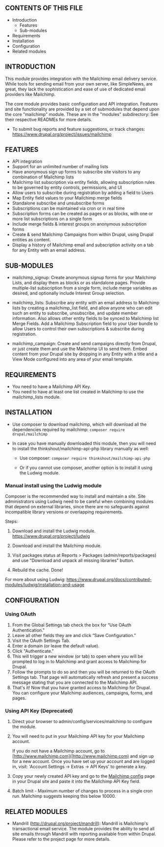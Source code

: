 CONTENTS OF THIS FILE
---------------------

 * Introduction
   * Features
   * Sub-modules
 * Requirements
 * Installation
 * Configuration
 * Related modules


INTRODUCTION
------------

This module provides integration with the Mailchimp email delivery service.
While tools for sending email from your own server, like SimpleNews, are great,
they lack the sophistication and ease of use of dedicated email providers like
Mailchimp.

The core module provides basic configuration and API integration. Features and
site functionality are provided by a set of submodules that depend upon the core
"mailchimp" module. These are in the "modules" subdirectory: See their
respective READMEs for more details.

 * To submit bug reports and feature suggestions, or track changes:
   https://www.drupal.org/project/issues/mailchimp


FEATURES
--------

 * API integration
 * Support for an unlimited number of mailing lists
 * Have anonymous sign up forms to subscribe site visitors to any combination
   of Mailchimp lists
 * Mailchimp list subscription via entity fields, allowing subscription rules
   to be governed by entity controls, permissions, and UI
 * Allow users to subscribe during registration by adding a field to Users
 * Map Entity field values to your Mailchimp merge fields
 * Standalone subscribe and unsubscribe forms
 * Subscriptions can be maintained via cron or in real time
 * Subscription forms can be created as pages or as blocks, with one or more
   list subscriptions on a single form
 * Include merge fields & interest groups on anonymous subscription forms
 * Create & send Mailchimp Campaigns from within Drupal, using Drupal
   entities as content.
 * Display a history of Mailchimp email and subscription activity on a tab
   for any Entity with an email address.

SUB-MODULES
-----------

  * mailchimp_signup: Create anonymous signup forms for your Mailchimp Lists,
    and display them as blocks or as standalone pages. Provide multiple-list
    subscription from a single form, include merge variables as desired, and
    optionally include Interest Group selection.

  * mailchimp_lists: Subscribe any entity with an email address to Mailchimp
    lists by creating a mailchimp_list field, and allow anyone who can edit
    such an entity to subscribe, unsubscribe, and update member information.
    Also allows other entity fields to be synced to Mailchimp list Merge
    Fields. Add a Mailchimp Subscription field to your User bundle to allow
    Users to control their own subscriptions & subscribe during registration.

  * mailchimp_campaign: Create and send campaigns directly from Drupal, or
    just create them and use the Mailchimp UI to send them. Embed content from
    your Drupal site by dropping in any Entity with a title and a View Mode
    configured into any area of your email template.


REQUIREMENTS
------------

 * You need to have a Mailchimp API Key.
 * You need to have at least one list created in Mailchimp to use the
    mailchimp_lists module.


INSTALLATION
------------

 * Use composer to download mailchimp, which will download all the dependencies
 required by mailchimp: `composer require drupal/mailchimp`

 * In case you have manually downloaded this module, then you will need to
 install the thinkshout/mailchimp-api-php library manually as well:

   * Use composer: `composer require thinkshout/mailchimp-api-php`

   * Or if you cannot use composer, another option is to install it using the
   Ludwig module.


### Manual install using the Ludwig module
Composer is the recommended way to install and maintain a site. Site
administrators using Ludwig need to be careful when combining modules that
depend on external libraries, since there are no safeguards against incompatible
library versions or overlapping requirements.

Steps:

  1. Download and install the Ludwig module.
     https://www.drupal.org/project/ludwig

  2. Download and install the Mailchimp module.

  3. Visit packages status at Reports > Packages (admin/reports/packages) and
     use "Download and unpack all missing libraries" button.

  4. Rebuild the cache. Done!

For more about using Ludwig:
https://www.drupal.org/docs/contributed-modules/ludwig/installation-and-usage

CONFIGURATION
-------------

### Using OAuth
1. From the Global Settings tab check the box for “Use OAuth Authentication."
2. Leave all other fields they are and click “Save Configuration.”
3. Visit the OAuth Settings Tab.
4. Enter a domain (or leave the default value).
5. Click "Authenticate."
6. This will trigger a new window (or tab) to open where you will be prompted to log in to Mailchimp and grant access to Mailchimp for Drupal.
7. Follow the prompts to do so and then you will be returned to the OAuth Settings tab. That page will automatically refresh and present a success message stating that you are connected to the Mailchimp API.
8. That's it! Now that you have granted access to Mailchimp for Drupal. You can configure your Mailchimp audiences, campaigns, forms, and pages.

### Using API Key (Deprecated)
  1. Direct your browser to admin/config/services/mailchimp to configure the
    module.

  2. You will need to put in your Mailchimp API key for your Mailchimp
     account.

     If you do not have a Mailchimp account, go to
     [http://www.mailchimp.com]([http://www.mailchimp.com) and sign up for a
     new account. Once you have set up your account and are logged in, visit:
     'Account Settings -> Extras -> API Keys' to generate a key.

  3. Copy your newly created API key and go to the
     [Mailchimp config](http://example.com/admin/config/services/mailchimp)
     page in your Drupal site and paste it into the Mailchimp API Key field.

  4. Batch limit - Maximum number of changes to process in a single cron run.
     Mailchimp suggests keeping this below 10000.


RELATED MODULES
---------------

 * Mandrill (http://drupal.org/project/mandrill):
    Mandrill is Mailchimp's transactional email service. The module provides the
    ability to send all site emails through Mandrill with reporting available
    from within Drupal. Please refer to the project page for more details.

